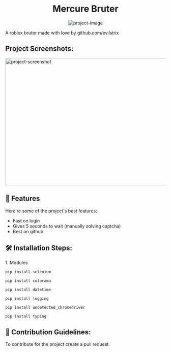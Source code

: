 <h1 align="center" id="title">Mercure Bruter</h1>

<p align="center"><img src="https://github.com/imvast/imvast/blob/main/footer.png?raw=true" alt="project-image"></p>

<p id="description">A roblox bruter made with love by github.com/evilstrix</p>

<h2>Project Screenshots:</h2>

<img src="https://media.discordapp.net/attachments/1314954777116938250/1315345366828322917/image.png?ex=675d0115&amp;is=675baf95&amp;hm=1b9c09831cb9d7ea0717e6ba80adafec41d2deaefdfcf6f355244cf00acba5fa&amp;=&amp;format=webp&amp;quality=lossless&amp;width=990&amp;height=619" alt="project-screenshot" width="700" height="400/">

  
  
<h2>🧐 Features</h2>

Here're some of the project's best features:

*   Fast on login
*   Gives 5 seconds to wait (manually solving captcha)
*   Best on github

<h2>🛠️ Installation Steps:</h2>

<p>1. Modules</p>

```
pip install selenium
```

```
pip install colorama
```

```
pip install datetime
```

```
pip install logging
```

```
pip install undetected_chromedriver
```

```
pip install typing
```

<h2>🍰 Contribution Guidelines:</h2>

To contribute for the project create a pull request.
